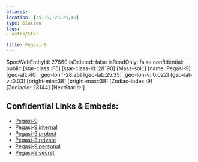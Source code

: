 ```yaml
---
aliases: 
location: [25.35,-28.25,40]
type: Station
tags:
- astro/Star

title: Pegasi-9
---
```

SpocWebEntityId: 27660
isDeleted: false
isReadOnly: false
confidential: public
[star-class::F5]
[star-class-id::28190]
[Mass-sol::]
[name::Pegasi-9]
[geo-alt::40]
[geo-lon::-28.25]
[geo-lat::25.35]
[geo-lon-v::0.022]
[geo-lat-v::0.03]
[bright-min::38]
[bright-max::38]
[Zodiac-index::9]
[ZodiacId::28144]
[NextStarId::]



## Confidential Links & Embeds: 
- [Pegasi-9](../../../_public/astro/Star/Pegasi-9.md) 
- [Pegasi-9.internal](../../../_internal/astro/Star/Pegasi-9.internal.md) 
- [Pegasi-9.protect](../../../_protect/astro/Star/Pegasi-9.protect.md) 
- [Pegasi-9.private](../../../_private/astro/Star/Pegasi-9.private.md) 
- [Pegasi-9.personal](../../../_personal/astro/Star/Pegasi-9.personal.md) 
- [Pegasi-9.secret](../../../_secret/astro/Star/Pegasi-9.secret.md) 

